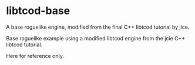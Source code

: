 # libtcod-base
A base roguelike engine, modified from the final C++ libtcod tutorial by jice.

Base roguelike example using a modified libtcod engine from the jcie C++ libtcod tutorial.

Here for reference only.

